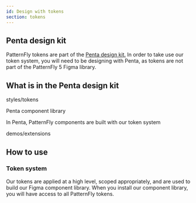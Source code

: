 ```yaml
---
id: Design with tokens
section: tokens
---
```


## Penta design kit

PatternFly tokens are part of the [Penta design kit.]() In order to take use our token system, you will need to be designing with Penta, as tokens are not part of the PatternFly 5 Figma library.  

## What is in the Penta design kit

styles/tokens

Penta component library 

In Penta, PatternFly components are built with our token system

demos/extensions

## How to use 


### Token system 
Our tokens are applied at a high level, scoped appropriately, and are used to build our Figma component library. When you install our component library, you will have access to all PatternFly tokens.   